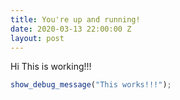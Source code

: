 ```yaml
---
title: You're up and running!
date: 2020-03-13 22:00:00 Z
layout: post
---
```


Hi This is working!!!


```js
show_debug_message("This works!!!");
```